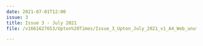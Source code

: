 ```yaml
---
date: 2021-07-01T12:00
issue: 3
title: Issue 3 - July 2021
file: /v1661627653/Upton%20Times/Issue_3_Upton_July_2021_v1_A4_Web_unut8k.pdf

---
```

